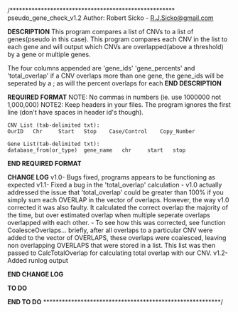 /*****************************************************
pseudo_gene_check_v1.2
Author: Robert Sicko - R.J.Sicko@gmail.com

****DESCRIPTION****
This program compares a list of CNVs to a list of genes(pseudo in this case).
This program compares each CNV in the list to each gene and will output which
CNVs are overlapped(above a threshold) by a gene or multiple genes.

The four columns appended are 'gene_ids' 'gene_percents' and 'total_overlap'
if a CNV overlaps more than one gene, the gene_ids will be seperated
by a ; as will the percent overlaps for each
****END DESCRIPTION****

****REQUIRED FORMAT****
	NOTE: No commas in numbers (ie. use 1000000 not 1,000,000)
	NOTE2: Keep headers in your files. The program ignores the first line (don't have spaces in header id's though).
	
	CNV List (tab-delimited txt):
	OurID	Chr		Start	Stop	Case/Control	Copy_Number
	
	Gene List(tab-delimited txt):
	database_from(or_type)	gene_name	chr		start	stop	
	
****END REQUIRED FORMAT****

****CHANGE LOG****
v1.0- Bugs fixed, programs appears to be functioning as expected
v1.1- Fixed a bug in the 'total_overlap' calculation
	- v1.0 actually addressed the issue that 'total_overlap' could be greater than 100% if you simply sum
	  each OVERLAP in the vector of overlaps. However, the way v1.0 corrected it was also faulty. 
	  It calculated the correct overlap the majority of the time, but over estimated overlap when multiple 
	  seperate overlaps overlapped with each other.
	- To see how this was corrected, see function CoalesceOverlaps... briefly, after all overlaps
	  to a particular CNV were added to the vector of OVERLAPS, these overlaps were coalesced,
	  leaving non overlapping OVERLAPS that were stored in a list. This list was then passed
	  to CalcTotalOverlap for calculating total overlap with our CNV.
v1.2- Added runlog output

****END CHANGE LOG****

****TO DO****
	
****END TO DO****
*********************************************************/